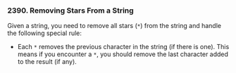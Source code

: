 ### 2390. Removing Stars From a String

Given a string, you need to remove all stars (`*`) from the string and handle the following special rule:

* Each `*` removes the previous character in the string (if there is one). This means if you encounter a `*`, you should remove the last character added to the result (if any).
